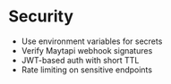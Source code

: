# Security

- Use environment variables for secrets
- Verify Maytapi webhook signatures
- JWT-based auth with short TTL
- Rate limiting on sensitive endpoints
